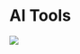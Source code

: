 # AI Tools



<a href="https://mermaid.live/edit" target="_parent\"><img src="https://img.shields.io/badge/AI Image Tool-mermaid-blue"/></a> 

